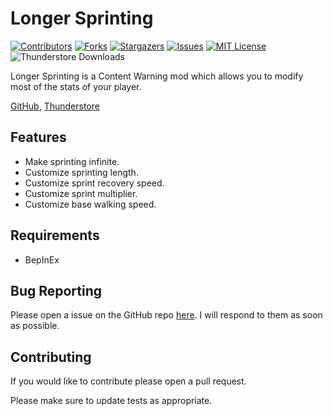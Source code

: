 # Longer Sprinting
[![Contributors][contributors-shield]][contributors-url]
[![Forks][forks-shield]][forks-url]
[![Stargazers][stars-shield]][stars-url]
[![Issues][issues-shield]][issues-url]
[![MIT License][license-shield]][license-url]
![Thunderstore Downloads](https://img.shields.io/thunderstore/dt/AnthonyStai/LongerSprinting?style=for-the-badge&logo=thunderstore)

Longer Sprinting is a Content Warning mod which allows you to modify most of the stats of your player.

[GitHub](https://github.com/ItzRock/LongerSprinting), [Thunderstore](https://thunderstore.io/c/content-warning/p/AnthonyStai/LongerSprinting/)

## Features
* Make sprinting infinite.
* Customize sprinting length.
* Customize sprint recovery speed.
* Customize sprint multiplier.
* Customize base walking speed.

## Requirements

* BepInEx

## Bug Reporting

Please open a issue on the GitHub repo [here](https://github.com/ItzRock/LongerSprinting/issues). I will respond to them as soon as possible.

## Contributing

If you would like to contribute please open a pull request.

Please make sure to update tests as appropriate.

[contributors-shield]: https://img.shields.io/github/contributors/tzRock/LongerSprinting.svg?style=for-the-badge
[contributors-url]: https://github.com/tzRock/LongerSprinting/graphs/contributors
[forks-shield]: https://img.shields.io/github/forks/tzRock/LongerSprinting.svg?style=for-the-badge
[forks-url]: https://github.com/tzRock/LongerSprinting/network/members
[stars-shield]: https://img.shields.io/github/stars/tzRock/LongerSprinting.svg?style=for-the-badge
[stars-url]: https://github.com/tzRock/LongerSprinting/stargazers
[issues-shield]: https://img.shields.io/github/issues/tzRock/LongerSprinting.svg?style=for-the-badge
[issues-url]: https://github.com/tzRock/LongerSprinting/issues
[license-shield]: https://img.shields.io/github/license/tzRock/LongerSprinting.svg?style=for-the-badge
[license-url]: https://github.com/tzRock/LongerSprinting/blob/master/LICENSE.txt
